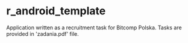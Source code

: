 # r_android_template
Application written as a recruitment task for Bitcomp Polska. Tasks are provided in 'zadania.pdf' file.
